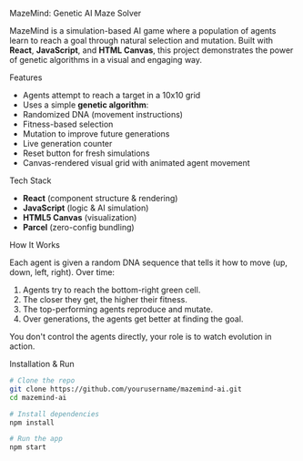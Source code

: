 MazeMind: Genetic AI Maze Solver

MazeMind is a simulation-based AI game where a population of agents learn to reach a goal through natural selection and mutation. Built with **React**, **JavaScript**, and **HTML Canvas**, this project demonstrates the power of genetic algorithms in a visual and engaging way.


Features

- Agents attempt to reach a target in a 10x10 grid
- Uses a simple **genetic algorithm**:
- Randomized DNA (movement instructions)
- Fitness-based selection
- Mutation to improve future generations
- Live generation counter
- Reset button for fresh simulations
- Canvas-rendered visual grid with animated agent movement

Tech Stack

- **React** (component structure & rendering)
- **JavaScript** (logic & AI simulation)
- **HTML5 Canvas** (visualization)
- **Parcel** (zero-config bundling)

How It Works

Each agent is given a random DNA sequence that tells it how to move (up, down, left, right). Over time:

1. Agents try to reach the bottom-right green cell.
2. The closer they get, the higher their fitness.
3. The top-performing agents reproduce and mutate.
4. Over generations, the agents get better at finding the goal.

You don't control the agents directly, your role is to watch evolution in action.

Installation & Run

```bash
# Clone the repo
git clone https://github.com/yourusername/mazemind-ai.git
cd mazemind-ai

# Install dependencies
npm install

# Run the app
npm start
